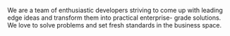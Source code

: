 We are a team of enthusiastic developers striving to come up with leading edge ideas and transform them into practical enterprise- grade solutions. We love to solve problems and set fresh standards in the business space.
